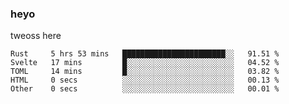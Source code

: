 ### heyo
tweoss here

<!--START_SECTION:waka-->

```text
Rust     5 hrs 53 mins   ███████████████████████░░   91.51 %
Svelte   17 mins         █░░░░░░░░░░░░░░░░░░░░░░░░   04.52 %
TOML     14 mins         █░░░░░░░░░░░░░░░░░░░░░░░░   03.82 %
HTML     0 secs          ░░░░░░░░░░░░░░░░░░░░░░░░░   00.13 %
Other    0 secs          ░░░░░░░░░░░░░░░░░░░░░░░░░   00.01 %
```

<!--END_SECTION:waka-->

<!--
**Tweoss/tweoss** is a ✨ _special_ ✨ repository because its `README.md` (this file) appears on your GitHub profile.

Here are some ideas to get you started:

- 🔭 I’m currently working on ...
- 🌱 I’m currently learning ...
- 👯 I’m looking to collaborate on ...
- 🤔 I’m looking for help with ...
- 💬 Ask me about ...
- 📫 How to reach me: ...
- 😄 Pronouns: ...
- ⚡ Fun fact: ...
-->
